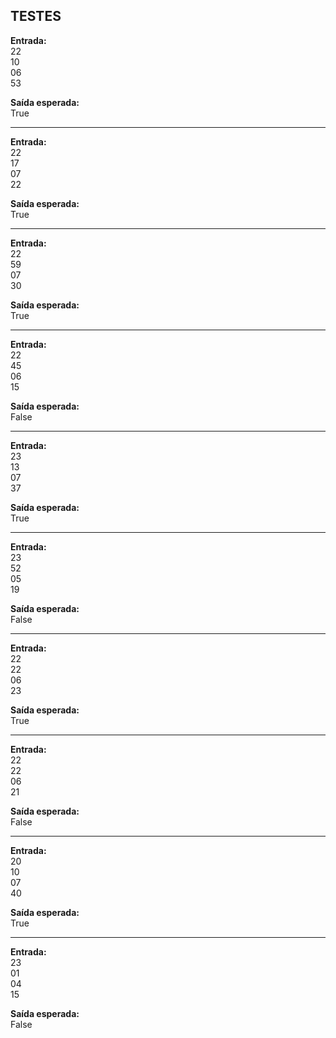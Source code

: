 ## TESTES

<b>Entrada:</b><br>
22<br>
10<br>
06<br>
53<br>

<b>Saída esperada:</b><br>
True
______________________________

<b>Entrada:</b><br>
22<br>
17<br>
07<br>
22<br>

<b>Saída esperada:</b><br>
True
______________________________

<b>Entrada:</b><br>
22<br>
59<br>
07<br>
30<br>

<b>Saída esperada:</b><br>
True
______________________________

<b>Entrada:</b><br>
22<br>
45<br>
06<br>
15<br>

<b>Saída esperada:</b><br>
False
______________________________

<b>Entrada:</b><br>
23<br>
13<br>
07<br>
37<br>

<b>Saída esperada:</b><br>
True
______________________________

<b>Entrada:</b><br>
23<br>
52<br>
05<br>
19<br>

<b>Saída esperada:</b><br>
False
______________________________

<b>Entrada:</b><br>
22<br>
22<br>
06<br>
23<br>

<b>Saída esperada:</b><br>
True
______________________________

<b>Entrada:</b><br>
22<br>
22<br>
06<br>
21<br>

<b>Saída esperada:</b><br>
False
______________________________

<b>Entrada:</b><br>
20<br>
10<br>
07<br>
40<br>

<b>Saída esperada:</b><br>
True
______________________________

<b>Entrada:</b><br>
23<br>
01<br>
04<br>
15<br>

<b>Saída esperada:</b><br>
False
